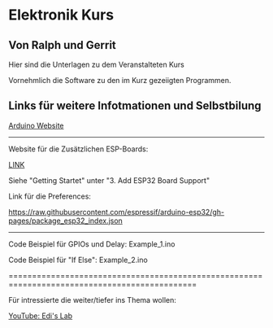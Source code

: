 # Elektronik Kurs
## Von Ralph und Gerrit

Hier sind die Unterlagen zu dem Veranstalteten Kurs

Vornehmlich die Software zu den im Kurz gezeiigten Programmen.

## Links für weitere Infotmationen und Selbstbilung

[Arduino Website](www.arduino.cc)

-----------------------------------------------------------------------------------------------


Website für die Zusätzlichen ESP-Boards:

[LINK](https://github.com/sidharthmohannair/Tutorial-ESP32-C3-Super-Mini)

Siehe "Getting Startet" unter "3. Add ESP32 Board Support"

Link für die Preferences:

https://raw.githubusercontent.com/espressif/arduino-esp32/gh-pages/package_esp32_index.json


-----------------------------------------------------------------------------------------------


Code Beispiel für GPIOs und Delay: Example_1.ino

Code Beispiel für "If Else": Example_2.ino


==============================================================================================

Für intressierte die weiter/tiefer ins Thema wollen:

[YouTube: Edi's Lab](https://www.youtube.com/@EdisTechlab)